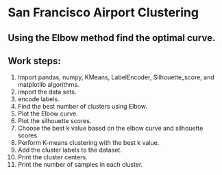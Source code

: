 #                   San Francisco Airport Clustering

## Using the Elbow method find the optimal curve.

## Work steps:

1. Import pandas, numpy, KMeans, LabelEncoder, Silhouette_score, and matplotlib algorithms.
2. import the data sets.
3. encode labels.
4. Find the best number of clusters using Elbow.
5. Plot the Elbow curve.
6. Plot the silhouette scores.
7. Choose the best k value based on the elbow curve and silhouette scores.
8. Perform K-means clustering with the best k value.
9. Add the cluster labels to the dataset.
10. Print the cluster centers.
11. Print the number of samples in each cluster.
